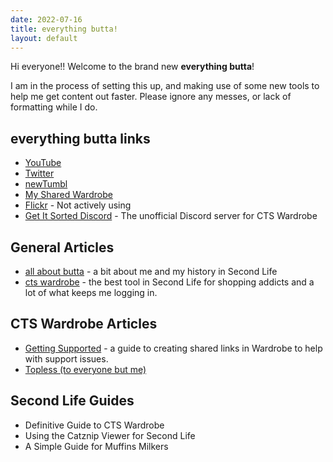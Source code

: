 ```yaml
---
date: 2022-07-16
title: everything butta!
layout: default
---
```


Hi everyone!! Welcome to the brand new **everything butta**!

I am in the process of setting this up, and making use of some new tools to help me get content out faster. Please ignore any messes, or lack of formatting while I do.

## everything butta links

- [YouTube](https://www.youtube.com/c/ButtacwupPwincess)
- [Twitter](https://twitter.com/buttacwup)
- [newTumbl](https://butta.newtumbl.com/)
- [My Shared Wardrobe](http://us.carlyletheassolutions.com/wardrobe/wardrobe.php?owner=3f54eb6b-d3c1-4634-9075-c0f1636205a0&t=cdcd59cd3a5558de7d2043f4df2f706de321b2ed)
- [Flickr](https://www.flickr.com/photos/buttacwuppwincess/) - Not actively using
- [Get It Sorted Discord](https://discord.gg/Z8kUVzh) - The unofficial Discord server for CTS Wardrobe

## General Articles

- [all about butta](all%20about%20butta.html)  -  a bit about me and my history in Second Life
- [cts wardrobe](cts-wardrobe.html) - the best tool in Second Life for shopping addicts and a lot of what keeps me logging in.

## CTS Wardrobe Articles

- [Getting Supported](getting-supported.md) - a guide to creating shared links in Wardrobe to help with support issues.
- [Topless (to everyone but me)](topless-to-all.html)

## Second Life Guides

- Definitive Guide to CTS Wardrobe
- Using the Catznip Viewer for Second Life
- A Simple Guide for Muffins Milkers
